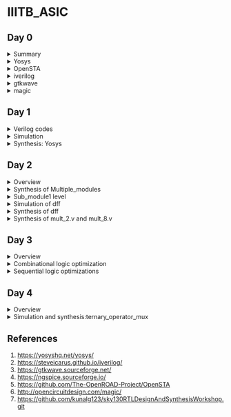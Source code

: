 # IIITB_ASIC
## Day 0 

<details>
 <summary> Summary </summary>

  Installed the needed tools.

</details>	
	
 <details>
 <summary> Yosys </summary>
  
  I installed Yosys using the following commands:

  ```bash  
  git clone https://github.com/YosysHQ/yosys.git
  cd yosys-master 
  sudo apt install make 
  sudo apt-get install build-essential clang bison flex \
      libreadline-dev gawk tcl-dev libffi-dev git \
      graphviz xdot pkg-config python3 libboost-system-dev \
      libboost-python-dev libboost-filesystem-dev zlib1g-dev
  make 
  sudo make install
  ```
Below is the screenshot showing sucessful installation:
![image](https://github.com/Pruthvi-Parate/IIITB_ASIC/assets/72121158/00d73ed4-2207-4dd9-a57a-eac68fcb04ef)



Below is the screenshot showing sucessful launch:
![image](https://github.com/Pruthvi-Parate/IIITB_ASIC/assets/72121158/04cc4e16-3179-41b8-a22a-90ff37dcd33a)

</details>
 <details>
 <summary> OpenSTA </summary>
   
I installed and built OpenSTA (including the needed packages) using the following commands:
 ```bash
sudo apt-get install cmake clang gcctcl swig bison flex
git clone https://github.com/The-OpenROAD-Project/OpenSTA.git
cd OpenSTA
mkdir build
cd build
cmake ..
make
```
Below is the screenshot showing sucessful installation:
![image](https://github.com/Pruthvi-Parate/IIITB_ASIC/assets/72121158/a36e4559-abd5-4fba-8f97-2acbcd7f9d92)
Below is the screenshot showing sucessful launch:
![image](https://github.com/Pruthvi-Parate/IIITB_ASIC/assets/72121158/999fc719-b6f8-4ce7-8028-4f66efe2ecf4)
</details>
 <details>
 <summary> iverilog </summary>
	 
 I installed iverilog using the following command:
  ```bash
sudo apt-get install iverilog
  ```
 Below is the screenshot showing sucessful launch:
 
![image](https://github.com/Pruthvi-Parate/IIITB_ASIC/assets/72121158/fd1861a0-3995-4f15-b0aa-f58e18e02082)
</details>
 <details>
 <summary> gtkwave </summary>

  I installed gtkwave using the following command:
```bash
sudo apt-get install gtkwave
```

 Below is the screenshot showing sucessful launch:
 ![image](https://github.com/Pruthvi-Parate/IIITB_ASIC/assets/72121158/21386995-18ef-4c1d-a188-b1d97fab11ce)
![image](https://github.com/Pruthvi-Parate/IIITB_ASIC/assets/72121158/05fc8a66-be0e-42fc-8189-71243c46cdf7)

</details>
 <details>
 <summary> magic </summary>


I installed magic using the following commands:
  ```bash
sudo apt-get install m4
sudo apt-get install tcsh
sudo apt-get install csh
sudo apt-get install libx11-dev
sudo apt-get install tcl-dev tk-dev
sudo apt-get install libcairo2-dev
sudo apt-get install mesa-common-dev libglu1-mesa-dev
sudo apt-get install libncurses-dev
 ```
 Below is the screenshot showing sucessful launch:
 ![image](https://github.com/Pruthvi-Parate/IIITB_ASIC/assets/72121158/5e3c330f-8b2d-4f9f-a73c-6e781ca9d3b7)
</details>

## Day 1

<details>
 <summary> Verilog codes </summary>

  Here in this section I used the 2*1 mux which is taken from https://github.com/kunalg123/sky130RTLDesignAndSynthesisWorkshop.git
</details>
<details>
	<summary>Simulation</summary>
	
Below is the screenshot of code of goodmux and its testbench:
![goodmux](https://github.com/Pruthvi-Parate/IIITB_ASIC/assets/72121158/552e8728-67a3-43a3-bb54-b22fa3ed12b8)
	
Below is the gtkwave plot:
![gtkwave](https://github.com/Pruthvi-Parate/IIITB_ASIC/assets/72121158/c87070f6-dcc1-46fb-9976-f673ae6033e9)
</details>
<details>
	<summary>Synthesis: Yosys</summary>
	I used following commands to synthesize :
	
	
	yosys> read_liberty -lib ../lib/sky130_fd_sc_hd__tt_025C_1v80.lib
	yosys> read_verilog good_mux.v
	yosys> synth -top good_mux
	yosys> abc -liberty ../lib/sky130_fd_sc_hd__tt_025C_1v80.lib
	yosys> show

   Below is the screenshot of synthesized design:
   
   ![yosys](https://github.com/Pruthvi-Parate/IIITB_ASIC/assets/72121158/ec14dd89-6aa1-4e07-be66-b71de591e1da)
   
I used the following commands to generate the netlist:
 ```bash
 yosys> write_verilog mymux_netlist.v
 yosys> write_verilog -noattr mymux_netlist.v
 ```
Below is the screenshots for both: 

![netlist](https://github.com/Pruthvi-Parate/IIITB_ASIC/assets/72121158/2439985b-e072-406d-a89a-ed03de4f9cb6)
![noattr](https://github.com/Pruthvi-Parate/IIITB_ASIC/assets/72121158/6cd9948e-d76c-4327-bb75-3746fb97267d)

</details>

## Day 2

<details>
 <summary> Overview </summary>

  In this section, I embarked on a comprehensive synthesis process that encompassed various levels of design abstraction. Initially, I tackled the task of synthesizing a multiple module structure, composed of two distinct submodules. This synthesis endeavor took place both at the multiple module level, considering both hierarchical and flattened forms, as well as at the individual submodule level. The latter level of synthesis holds particular significance for two key reasons.
  Here I took the verilog codes from : https://github.com/kunalg123/sky130RTLDesignAndSynthesisWorkshop.git
</details>

<details>
	<summary>Synthesis of Multiple_modules</summary>
	This segment of the study elucidates the synthesis process applied to multiple modules, emphasizing a departure from the single-module approach. The Yosys commands, previously outlined and discussed, form the cornerstone of this synthesis process, adapted and executed to accommodate two distinct design types.Below is 
	the commands for synthesis
	
	yosys> read_liberty -lib <path to lib file>
	yosys> read_verilog <path to verilog file>
	yosys> synth -top <top_module_name>
	yosys> abc -liberty <path to lib file>
	yosys> flatten
	yosys> show
	yosys> write_verilog -noattr <file_name_netlist.v>

  Below is the representation of hierarchy design.
  
  ![mulmod](https://github.com/Pruthvi-Parate/IIITB_ASIC/assets/72121158/367b38d8-99ff-46f2-8d6e-57f45b299b26)


 Below is the netlist.
 
 ![noattr](https://github.com/Pruthvi-Parate/IIITB_ASIC/assets/72121158/1f99673d-5d59-4680-973f-12411458e16e)

 And below is the flat code and design.
 
 ![flatcmd](https://github.com/Pruthvi-Parate/IIITB_ASIC/assets/72121158/329fa960-e360-41bc-810e-3526b92d8426)

![flatcode](https://github.com/Pruthvi-Parate/IIITB_ASIC/assets/72121158/b2f62f6c-d550-4b9d-8c22-7a05db80124e)


 ![flattenimg](https://github.com/Pruthvi-Parate/IIITB_ASIC/assets/72121158/8af15e87-9c85-4025-86ac-ba5248173f0f)

</details>
<details>
	<summary>Sub_module1 level
</summary>
Below is the schematic of submodule1.

 ![submodule1](https://github.com/Pruthvi-Parate/IIITB_ASIC/assets/72121158/61c7bea7-1786-4b36-aa95-7e047f92adf2)

</details>

<details><summary>
	Simulation of dff
</summary>
Below is the representation of dff with async reset.

![asyncReset](https://github.com/Pruthvi-Parate/IIITB_ASIC/assets/72121158/35102baa-7ca3-4eb4-af0f-895af9a7f355)

Below is the representation of dff with async set.

![asyncSet](https://github.com/Pruthvi-Parate/IIITB_ASIC/assets/72121158/b0c37d01-647c-47b7-b943-666b52612f20)

Below is the representation of dff with sync reset.

![syncReset](https://github.com/Pruthvi-Parate/IIITB_ASIC/assets/72121158/a5059c10-54f0-40a3-92c6-6a398322405f)

</details>

<details><summary>
	Synthesis of dff
</summary>
Below is the representation of dff with async reset.

![SasyncReset](https://github.com/Pruthvi-Parate/IIITB_ASIC/assets/72121158/f19796c8-7ed9-4921-a9f6-233f07f0e436)



Below is the representation of dff with async set.

![SasyncSet](https://github.com/Pruthvi-Parate/IIITB_ASIC/assets/72121158/aacdea48-5b17-4fad-b908-e61c28cdfb2d)


Below is the representation of dff with sync reset.

![SsyncReset](https://github.com/Pruthvi-Parate/IIITB_ASIC/assets/72121158/6e0d8c82-09ad-4391-b142-aaa4bf1d55a8)


</details>

<details><summary>
	Synthesis of mult_2.v and mult_8.v
</summary>

Below is the representation of synthesized design of mult2.

![mul2file](https://github.com/Pruthvi-Parate/IIITB_ASIC/assets/72121158/cca0aef9-f183-449c-a4a8-d99f962558f8)

![mul2](https://github.com/Pruthvi-Parate/IIITB_ASIC/assets/72121158/cee43580-913f-4dd5-be7f-57a70c1da116)


Below is the representation of synthesized design of mult8.

![mult8file](https://github.com/Pruthvi-Parate/IIITB_ASIC/assets/72121158/f3aac94f-0eba-4648-b586-d74c989249c9)

![mult8](https://github.com/Pruthvi-Parate/IIITB_ASIC/assets/72121158/6dd542e3-ed60-442f-9a50-bd557e2d4c52)


</details>

  ## Day 3
<details><summary>
	Overview
</summary> 
Within the expansive realm of ASIC design, the principles of optimization serve as the cornerstone for achieving enhanced performance, efficiency, and functionality. By employing techniques such as Boolean logic optimization, logic synthesis, and technology mapping, we can ensure that the combinational logic in your ASIC design is fine-tuned for optimal speed and efficiency.
</details>
<details> <summary>Combinational logic optimization</summary> 
Combinational optimization stands as a cornerstone in the process of ASIC design, focusing on logic circuits that produce output solely based on their current input values. At this stage, optimization is aimed at refining the logic gates and their interconnections to achieve minimal propagation delays, reduced power consumption, and compact layouts. Below are the commands
	
	yosys> read_liberty -lib ../lib/sky130_fd_sc_hd__tt_025C_1v80.lib
	yosys> read_verilog opt_check.v
	yosys> synth -top opt_check
	yosys> opt_clean -purge
	yosys> abc -liberty ../lib/sky130_fd_sc_hd__tt_025C_1v80.lib
	yosys> show

Below is the representation of the optimized design.

![optcheck](https://github.com/Pruthvi-Parate/IIITB_ASIC/assets/72121158/ebaf879b-9d1b-41ea-9426-87c5c6c60caf)


Below it the representation to view synthesized design of optimized optcheck_2.v (y=a?1:b)

![optcheck2](https://github.com/Pruthvi-Parate/IIITB_ASIC/assets/72121158/2065d93b-04bf-423b-b73f-923bbe15eee4)


Below it the representation to view synthesized design of optimized optcheck_3.v (y=a?(c?b:0):0)

![optcheck3](https://github.com/Pruthvi-Parate/IIITB_ASIC/assets/72121158/70244762-58d2-4a12-9a3f-a627ac457488)


Below it the representation to view synthesized design of optimized optcheck_4.v (y = a?(b?(a & c ):c):(!c))

![optcheck4](https://github.com/Pruthvi-Parate/IIITB_ASIC/assets/72121158/a7318da5-06db-4160-bc2a-71979991b89c)


Below it the representation to view synthesized design of optimized multiple_module_opt.v 

![multimodopt2](https://github.com/Pruthvi-Parate/IIITB_ASIC/assets/72121158/ed4ab85e-722f-4799-9007-4553267a4210)


</details>
<details><summary>
	Sequential logic optimizations
</summary>
Sequential optimization, on the other hand, delves into the complexities introduced by memory elements and feedback loops within a circuit. These components give rise to sequential logic, where the output depends not just on the current inputs but also on the previous states. Achieving optimal performance in sequential logic requires a holistic approach, incorporating factors like clock frequency, setup and hold times, and routing congestion. 

 Below is the command  to simulate the design of dff_const1.v
 
```
iverilog dff_const1.v tb_dff_const1.v
./a.out
gtkwave tb_dff_const1.vdc
 ```
<details><summary>dff_const1</summary>
Below is the representation of the obtained simulation

![wavedff1](https://github.com/Pruthvi-Parate/IIITB_ASIC/assets/72121158/ac0e1d94-3715-4570-b9f7-695dff470d61)


Below is the representation of syntesized design of optimized dff_const1.v

![Synthdff1](https://github.com/Pruthvi-Parate/IIITB_ASIC/assets/72121158/543a5741-03e4-48cf-bff1-5abb50d1b960)


</details>

<details><summary>dff_const2</summary>
Below is the representation of the obtained simulation

![wavedff2](https://github.com/Pruthvi-Parate/IIITB_ASIC/assets/72121158/b481f748-070c-4073-b2ad-155017c65a87)


Below is the representation of syntesized design of optimized dff_const2.v

![synth2](https://github.com/Pruthvi-Parate/IIITB_ASIC/assets/72121158/a00e4f40-706a-4d4e-8bae-8295b8a98869)


</details>

<details><summary>dff_const3</summary>
Below is the representation of the obtained simulation

![wavedff3](https://github.com/Pruthvi-Parate/IIITB_ASIC/assets/72121158/d0b8116e-ae01-4165-af26-1674dbbb4759)


Below is the representation of syntesized design of optimized dff_const3.v

![synth3](https://github.com/Pruthvi-Parate/IIITB_ASIC/assets/72121158/d28c3615-7f9e-4699-a35a-1a7816cc78ec)


</details>

<details><summary>dff_const4</summary>
Below is the representation of the obtained simulation

![wavedff4](https://github.com/Pruthvi-Parate/IIITB_ASIC/assets/72121158/201203b6-fe4b-43be-85b0-06b792bc6146)


Below is the representation of syntesized design of optimized dff_const4.v

![synth4](https://github.com/Pruthvi-Parate/IIITB_ASIC/assets/72121158/a0a6032a-f9a6-4751-ba23-b0884f11facb)


</details>

<details><summary>dff_const5</summary>
	
Below is the representation of the obtained simulation

![wavedff5](https://github.com/Pruthvi-Parate/IIITB_ASIC/assets/72121158/52d88382-92ab-4d49-98be-2184812e82ad)


Below is the representation of syntesized design of optimized dff_const5.v

![synth5](https://github.com/Pruthvi-Parate/IIITB_ASIC/assets/72121158/3d9e9a9d-b319-4825-8fda-af72474670a2)


</details>

<details><summary>counter_opt</summary>


Below is the representation of optimized design

![synthcounter](https://github.com/Pruthvi-Parate/IIITB_ASIC/assets/72121158/07e26d54-fd47-455e-ba89-6800bdb4cbab)


</details>

<details><summary>counter_opt2</summary>

Below is the representation of syntesized design

![synthcounter2](https://github.com/Pruthvi-Parate/IIITB_ASIC/assets/72121158/d7ba7d27-83c6-4d7d-89bf-9dbb908e00bb)


</details>

</details>

## Day 4

<details> <summary>
	Overview
</summary>
Gate-level simulation is a crucial aspect of digital hardware design and verification, especially in fields like VLSI, FPGA, and ASIC design. It involves simulating the behavior of a digital circuit at the gate level, which is the lowest level of abstraction in the design hierarchy. Gate-level simulation helps verify the correctness of a circuit's logic and functionality before fabrication or implementation on hardware.  

Blocking assignments are executed sequentially in the order they appear in the code. When a blocking assignment is encountered, the right-hand side (RHS) expression is evaluated immediately, and the signal on the left-hand side (LHS) is updated with the new value.
Non-blocking assignments, on the other hand, are not executed immediately. Instead, all non-blocking assignments within a procedural block are evaluated simultaneously at the end of the block's execution.

</details>

<details><summary> 
	Simulation and synthesis:ternary_operator_mux
</summary>

Below are the commands

```
iverilog <name verilog: ternary_operator_mux.v tb_ternary_operator_mux.v
./a.out
gtkwave tb_ternary_operator_mux.vdc
```
Below is the obtained simulation which acts as mux


Below is the command and representation to synthesis the design into netlist of mux.

	yosys> read_liberty -lib <path to sky130_fd_sc_hd__tt_025C_1v80.lib>
	yosys> read_verilog <name of verilog file: ternary_operator_mux.v>
	yosys> synth -top <name: ternary_operator_mux>
	yosys> abc -liberty <path to sky130_fd_sc_hd__tt_025C_1v80.lib>
	yosys> write_verilog -noattr <name of netlist: ternary_operator_mux_net.v>
	yosys> show

Below is the obtained net file

</details>

[Reference Section]:#
## References
1. https://yosyshq.net/yosys/
2. https://steveicarus.github.io/iverilog/
3. https://gtkwave.sourceforge.net/
4. https://ngspice.sourceforge.io/
5. https://github.com/The-OpenROAD-Project/OpenSTA
6. http://opencircuitdesign.com/magic/
7. https://github.com/kunalg123/sky130RTLDesignAndSynthesisWorkshop.git
 
